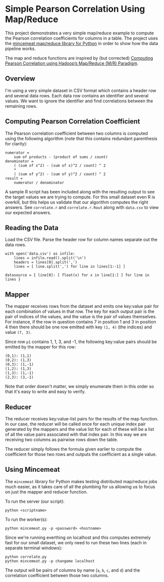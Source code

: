 # Simple Pearson Correlation Using Map/Reduce

This project demonstrates a very simple map/reduce example to compute the Pearson correlation coefficients for columns in a table. The project uses the [mincemeat map/reduce library for Python](https://github.com/michaelfairley/mincemeatpy) in order to show how the data pipeline works.

The map and reduce functions are inspired by (but corrected) [Computing Pearson Correlation using Hadoop’s Map/Reduce (M/R) Paradigm](https://vangjee.wordpress.com/2012/02/29/computing-pearson-correlation-using-hadoops-mapreduce-mr-paradigm/).

## Overview

I'm using a very simple dataset in CSV format which contains a header row and several data rows. Each data row contains an identifier and several values. We want to ignore the identifier and find correlations between the remaining rows.


## Computing Pearson Correlation Coefficient

The Pearson correlation coefficient between two columns is computed using the following algorithm (note that this contains redundant parenthesis for clarity):

    numerator =
        sum of products - (product of sums / count)
    denominator =
        ( (sum of x^2) - (sum of x)^2 / count) ^ 2
        *
        ( (sum of y^2) - (sum of y)^2 / count) ^ 2
    result =
        numerator / denominator

A sample R script has been included along with the resulting output to see the target values we are trying to compute. For this small dataset even R is overkill, but this helps us validate that our algorithm computes the right answers. See `correlate.r` and `correlate.r.Rout` along with `data.csv` to view our expected answers.


## Reading the Data

Load the CSV file. Parse the header row for column names separate out the data rows.

    with open('data.csv') as infile:
        lines = infile.read().split('\n')
        headers = lines[0].split(',')
        lines = [ line.split(',') for line in lines[1:-1] ]
    
    datasource = { line[0]: [ float(x) for x in line[1:] ] for line in lines }


## Mapper

The mapper receives rows from the dataset and emits one key:value pair for each combination of values in that row. The key for each output pair is the pair of indices of the values, and the value is the pair of values themselves. For instance, if the row in question contains 7 in position 1 and 3 in position 4 then there should be one row emitted with key `(1, 4)` (the indices) and value
`(7, 3)`.

Since row `p1` contains 1, 1, 3, and -1, the following key:value pairs should be emitted by the mapper for this row:

    (0,1): (1,1)
    (0,2): (1,3)
    (0,3): (1,-1)
    (1,2): (1,3)
    (1,3): (1,-1)
    (2,3): (3,-1)

Note that order doesn't matter, we simply enumerate them in this order so that it's easy to write and easy to verify.

## Reducer

The reducer receives key:value-list pairs for the results of the map function. In our case, the reducer will be called once for each unique index pair generated by the mappers and the value list for each of these will be a list of all the value pairs associated with that index pair. In this way we are receiving two columns as pairwise rows down the table.

The reducer simply follows the formula given earlier to compute the coefficient for those two rows and outputs the coefficient as a single value.


## Using Mincemeat

The `mincemeat` library for Python makes testing distributed map/reduce jobs much easier, as it takes care of all the plumbing for us allowing us to focus on just the mapper and reducer function.

To run the server (our script):

    python <scriptname>

To run the worker(s):

    python mincemeat.py -p <password> <hostname>

Since we're running everthing on localhost and this computes extremely fast for our small dataset, we only need to run these two lines (each in separate terminal windows):

    python correlate.py
    python mincemeat.py -p changeme localhost

The output will be pairs of columns by name (`a`, `b`, `c`, and `d`) and the correlation coefficient between those two columns.
